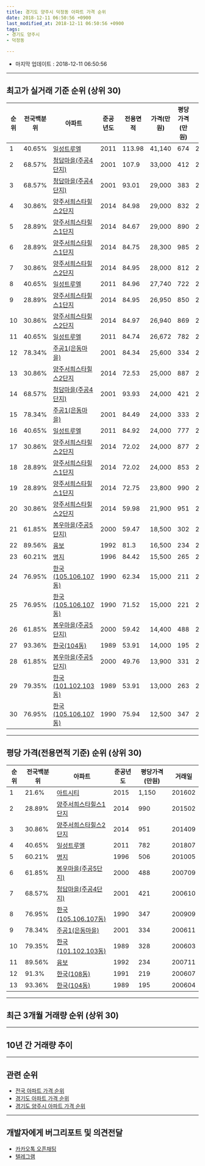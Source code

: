 ```yaml
---
title: 경기도 양주시 덕정동 아파트 가격 순위
date: 2018-12-11 06:50:56 +0900
last_modified_at: 2018-12-11 06:50:56 +0900
tags:
- 경기도 양주시
- 덕정동

---
```


* 마지막 업데이트 : 2018-12-11 06:50:56

---

## 최고가 실거래 기준 순위 (상위 30)


|순위|전국백분위|아파트|준공년도|전용면적|가격(만원)|평당가격(만원)|거래일|
|---|---|---|---|---|---|---|---|
|1|40.65%|[일성트루엘](https://search.naver.com/search.naver?query=%EA%B2%BD%EA%B8%B0%EB%8F%84+%EC%96%91%EC%A3%BC%EC%8B%9C+%EB%8D%95%EC%A0%95%EB%8F%99+%EC%9D%BC%EC%84%B1%ED%8A%B8%EB%A3%A8%EC%97%98)|2011|113.98|41,140|674|201411|
|2|68.57%|[청담마을(주공4단지)](https://search.naver.com/search.naver?query=%EA%B2%BD%EA%B8%B0%EB%8F%84+%EC%96%91%EC%A3%BC%EC%8B%9C+%EB%8D%95%EC%A0%95%EB%8F%99+%EC%B2%AD%EB%8B%B4%EB%A7%88%EC%9D%84%28%EC%A3%BC%EA%B3%B54%EB%8B%A8%EC%A7%80%29)|2001|107.9|33,000|412|200610|
|3|68.57%|[청담마을(주공4단지)](https://search.naver.com/search.naver?query=%EA%B2%BD%EA%B8%B0%EB%8F%84+%EC%96%91%EC%A3%BC%EC%8B%9C+%EB%8D%95%EC%A0%95%EB%8F%99+%EC%B2%AD%EB%8B%B4%EB%A7%88%EC%9D%84%28%EC%A3%BC%EA%B3%B54%EB%8B%A8%EC%A7%80%29)|2001|93.01|29,000|383|200610|
|4|30.86%|[양주서희스타힐스2단지](https://search.naver.com/search.naver?query=%EA%B2%BD%EA%B8%B0%EB%8F%84+%EC%96%91%EC%A3%BC%EC%8B%9C+%EB%8D%95%EC%A0%95%EB%8F%99+%EC%96%91%EC%A3%BC%EC%84%9C%ED%9D%AC%EC%8A%A4%ED%83%80%ED%9E%90%EC%8A%A42%EB%8B%A8%EC%A7%80)|2014|84.98|29,000|832|201503|
|5|28.89%|[양주서희스타힐스1단지](https://search.naver.com/search.naver?query=%EA%B2%BD%EA%B8%B0%EB%8F%84+%EC%96%91%EC%A3%BC%EC%8B%9C+%EB%8D%95%EC%A0%95%EB%8F%99+%EC%96%91%EC%A3%BC%EC%84%9C%ED%9D%AC%EC%8A%A4%ED%83%80%ED%9E%90%EC%8A%A41%EB%8B%A8%EC%A7%80)|2014|84.67|29,000|890|201411|
|6|28.89%|[양주서희스타힐스1단지](https://search.naver.com/search.naver?query=%EA%B2%BD%EA%B8%B0%EB%8F%84+%EC%96%91%EC%A3%BC%EC%8B%9C+%EB%8D%95%EC%A0%95%EB%8F%99+%EC%96%91%EC%A3%BC%EC%84%9C%ED%9D%AC%EC%8A%A4%ED%83%80%ED%9E%90%EC%8A%A41%EB%8B%A8%EC%A7%80)|2014|84.75|28,300|985|201709|
|7|30.86%|[양주서희스타힐스2단지](https://search.naver.com/search.naver?query=%EA%B2%BD%EA%B8%B0%EB%8F%84+%EC%96%91%EC%A3%BC%EC%8B%9C+%EB%8D%95%EC%A0%95%EB%8F%99+%EC%96%91%EC%A3%BC%EC%84%9C%ED%9D%AC%EC%8A%A4%ED%83%80%ED%9E%90%EC%8A%A42%EB%8B%A8%EC%A7%80)|2014|84.95|28,000|812|201503|
|8|40.65%|[일성트루엘](https://search.naver.com/search.naver?query=%EA%B2%BD%EA%B8%B0%EB%8F%84+%EC%96%91%EC%A3%BC%EC%8B%9C+%EB%8D%95%EC%A0%95%EB%8F%99+%EC%9D%BC%EC%84%B1%ED%8A%B8%EB%A3%A8%EC%97%98)|2011|84.96|27,740|722|201403|
|9|28.89%|[양주서희스타힐스1단지](https://search.naver.com/search.naver?query=%EA%B2%BD%EA%B8%B0%EB%8F%84+%EC%96%91%EC%A3%BC%EC%8B%9C+%EB%8D%95%EC%A0%95%EB%8F%99+%EC%96%91%EC%A3%BC%EC%84%9C%ED%9D%AC%EC%8A%A4%ED%83%80%ED%9E%90%EC%8A%A41%EB%8B%A8%EC%A7%80)|2014|84.95|26,950|850|201503|
|10|30.86%|[양주서희스타힐스2단지](https://search.naver.com/search.naver?query=%EA%B2%BD%EA%B8%B0%EB%8F%84+%EC%96%91%EC%A3%BC%EC%8B%9C+%EB%8D%95%EC%A0%95%EB%8F%99+%EC%96%91%EC%A3%BC%EC%84%9C%ED%9D%AC%EC%8A%A4%ED%83%80%ED%9E%90%EC%8A%A42%EB%8B%A8%EC%A7%80)|2014|84.97|26,940|869|201411|
|11|40.65%|[일성트루엘](https://search.naver.com/search.naver?query=%EA%B2%BD%EA%B8%B0%EB%8F%84+%EC%96%91%EC%A3%BC%EC%8B%9C+%EB%8D%95%EC%A0%95%EB%8F%99+%EC%9D%BC%EC%84%B1%ED%8A%B8%EB%A3%A8%EC%97%98)|2011|84.74|26,672|782|201807|
|12|78.34%|[주공1(은동마을)](https://search.naver.com/search.naver?query=%EA%B2%BD%EA%B8%B0%EB%8F%84+%EC%96%91%EC%A3%BC%EC%8B%9C+%EB%8D%95%EC%A0%95%EB%8F%99+%EC%A3%BC%EA%B3%B51%28%EC%9D%80%EB%8F%99%EB%A7%88%EC%9D%84%29)|2001|84.34|25,600|334|200611|
|13|30.86%|[양주서희스타힐스2단지](https://search.naver.com/search.naver?query=%EA%B2%BD%EA%B8%B0%EB%8F%84+%EC%96%91%EC%A3%BC%EC%8B%9C+%EB%8D%95%EC%A0%95%EB%8F%99+%EC%96%91%EC%A3%BC%EC%84%9C%ED%9D%AC%EC%8A%A4%ED%83%80%ED%9E%90%EC%8A%A42%EB%8B%A8%EC%A7%80)|2014|72.53|25,000|887|201501|
|14|68.57%|[청담마을(주공4단지)](https://search.naver.com/search.naver?query=%EA%B2%BD%EA%B8%B0%EB%8F%84+%EC%96%91%EC%A3%BC%EC%8B%9C+%EB%8D%95%EC%A0%95%EB%8F%99+%EC%B2%AD%EB%8B%B4%EB%A7%88%EC%9D%84%28%EC%A3%BC%EA%B3%B54%EB%8B%A8%EC%A7%80%29)|2001|93.93|24,000|421|200610|
|15|78.34%|[주공1(은동마을)](https://search.naver.com/search.naver?query=%EA%B2%BD%EA%B8%B0%EB%8F%84+%EC%96%91%EC%A3%BC%EC%8B%9C+%EB%8D%95%EC%A0%95%EB%8F%99+%EC%A3%BC%EA%B3%B51%28%EC%9D%80%EB%8F%99%EB%A7%88%EC%9D%84%29)|2001|84.49|24,000|333|200604|
|16|40.65%|[일성트루엘](https://search.naver.com/search.naver?query=%EA%B2%BD%EA%B8%B0%EB%8F%84+%EC%96%91%EC%A3%BC%EC%8B%9C+%EB%8D%95%EC%A0%95%EB%8F%99+%EC%9D%BC%EC%84%B1%ED%8A%B8%EB%A3%A8%EC%97%98)|2011|84.92|24,000|777|201610|
|17|30.86%|[양주서희스타힐스2단지](https://search.naver.com/search.naver?query=%EA%B2%BD%EA%B8%B0%EB%8F%84+%EC%96%91%EC%A3%BC%EC%8B%9C+%EB%8D%95%EC%A0%95%EB%8F%99+%EC%96%91%EC%A3%BC%EC%84%9C%ED%9D%AC%EC%8A%A4%ED%83%80%ED%9E%90%EC%8A%A42%EB%8B%A8%EC%A7%80)|2014|72.02|24,000|877|201504|
|18|28.89%|[양주서희스타힐스1단지](https://search.naver.com/search.naver?query=%EA%B2%BD%EA%B8%B0%EB%8F%84+%EC%96%91%EC%A3%BC%EC%8B%9C+%EB%8D%95%EC%A0%95%EB%8F%99+%EC%96%91%EC%A3%BC%EC%84%9C%ED%9D%AC%EC%8A%A4%ED%83%80%ED%9E%90%EC%8A%A41%EB%8B%A8%EC%A7%80)|2014|72.02|24,000|853|201807|
|19|28.89%|[양주서희스타힐스1단지](https://search.naver.com/search.naver?query=%EA%B2%BD%EA%B8%B0%EB%8F%84+%EC%96%91%EC%A3%BC%EC%8B%9C+%EB%8D%95%EC%A0%95%EB%8F%99+%EC%96%91%EC%A3%BC%EC%84%9C%ED%9D%AC%EC%8A%A4%ED%83%80%ED%9E%90%EC%8A%A41%EB%8B%A8%EC%A7%80)|2014|72.75|23,800|990|201502|
|20|30.86%|[양주서희스타힐스2단지](https://search.naver.com/search.naver?query=%EA%B2%BD%EA%B8%B0%EB%8F%84+%EC%96%91%EC%A3%BC%EC%8B%9C+%EB%8D%95%EC%A0%95%EB%8F%99+%EC%96%91%EC%A3%BC%EC%84%9C%ED%9D%AC%EC%8A%A4%ED%83%80%ED%9E%90%EC%8A%A42%EB%8B%A8%EC%A7%80)|2014|59.98|21,900|951|201409|
|21|61.85%|[봉우마을(주공5단지)](https://search.naver.com/search.naver?query=%EA%B2%BD%EA%B8%B0%EB%8F%84+%EC%96%91%EC%A3%BC%EC%8B%9C+%EB%8D%95%EC%A0%95%EB%8F%99+%EB%B4%89%EC%9A%B0%EB%A7%88%EC%9D%84%28%EC%A3%BC%EA%B3%B55%EB%8B%A8%EC%A7%80%29)|2000|59.47|18,500|302|200602|
|22|89.56%|[융보](https://search.naver.com/search.naver?query=%EA%B2%BD%EA%B8%B0%EB%8F%84+%EC%96%91%EC%A3%BC%EC%8B%9C+%EB%8D%95%EC%A0%95%EB%8F%99+%EC%9C%B5%EB%B3%B4)|1992|81.3|16,500|234|200711|
|23|60.21%|[명지](https://search.naver.com/search.naver?query=%EA%B2%BD%EA%B8%B0%EB%8F%84+%EC%96%91%EC%A3%BC%EC%8B%9C+%EB%8D%95%EC%A0%95%EB%8F%99+%EB%AA%85%EC%A7%80)|1996|84.42|15,500|265|200710|
|24|76.95%|[한국(105.106.107동)](https://search.naver.com/search.naver?query=%EA%B2%BD%EA%B8%B0%EB%8F%84+%EC%96%91%EC%A3%BC%EC%8B%9C+%EB%8D%95%EC%A0%95%EB%8F%99+%ED%95%9C%EA%B5%AD%28105.106.107%EB%8F%99%29)|1990|62.34|15,000|211|200602|
|25|76.95%|[한국(105.106.107동)](https://search.naver.com/search.naver?query=%EA%B2%BD%EA%B8%B0%EB%8F%84+%EC%96%91%EC%A3%BC%EC%8B%9C+%EB%8D%95%EC%A0%95%EB%8F%99+%ED%95%9C%EA%B5%AD%28105.106.107%EB%8F%99%29)|1990|71.52|15,000|221|200611|
|26|61.85%|[봉우마을(주공5단지)](https://search.naver.com/search.naver?query=%EA%B2%BD%EA%B8%B0%EB%8F%84+%EC%96%91%EC%A3%BC%EC%8B%9C+%EB%8D%95%EC%A0%95%EB%8F%99+%EB%B4%89%EC%9A%B0%EB%A7%88%EC%9D%84%28%EC%A3%BC%EA%B3%B55%EB%8B%A8%EC%A7%80%29)|2000|59.42|14,400|488|200709|
|27|93.36%|[한국(104동)](https://search.naver.com/search.naver?query=%EA%B2%BD%EA%B8%B0%EB%8F%84+%EC%96%91%EC%A3%BC%EC%8B%9C+%EB%8D%95%EC%A0%95%EB%8F%99+%ED%95%9C%EA%B5%AD%28104%EB%8F%99%29)|1989|53.91|14,000|195|200604|
|28|61.85%|[봉우마을(주공5단지)](https://search.naver.com/search.naver?query=%EA%B2%BD%EA%B8%B0%EB%8F%84+%EC%96%91%EC%A3%BC%EC%8B%9C+%EB%8D%95%EC%A0%95%EB%8F%99+%EB%B4%89%EC%9A%B0%EB%A7%88%EC%9D%84%28%EC%A3%BC%EA%B3%B55%EB%8B%A8%EC%A7%80%29)|2000|49.76|13,900|331|200607|
|29|79.35%|[한국(101.102.103동)](https://search.naver.com/search.naver?query=%EA%B2%BD%EA%B8%B0%EB%8F%84+%EC%96%91%EC%A3%BC%EC%8B%9C+%EB%8D%95%EC%A0%95%EB%8F%99+%ED%95%9C%EA%B5%AD%28101.102.103%EB%8F%99%29)|1989|53.91|13,000|263|200602|
|30|76.95%|[한국(105.106.107동)](https://search.naver.com/search.naver?query=%EA%B2%BD%EA%B8%B0%EB%8F%84+%EC%96%91%EC%A3%BC%EC%8B%9C+%EB%8D%95%EC%A0%95%EB%8F%99+%ED%95%9C%EA%B5%AD%28105.106.107%EB%8F%99%29)|1990|75.94|12,500|347|200909|


---

## 평당 가격(전용면적 기준) 순위 (상위 30)


|순위|전국백분위|아파트|준공년도|평당가격(만원)|거래일|
|---|---|---|---|---|---|
|1|21.6%|[아트시티](https://search.naver.com/search.naver?query=%EA%B2%BD%EA%B8%B0%EB%8F%84+%EC%96%91%EC%A3%BC%EC%8B%9C+%EB%8D%95%EC%A0%95%EB%8F%99+%EC%95%84%ED%8A%B8%EC%8B%9C%ED%8B%B0)|2015|1,150|201602|
|2|28.89%|[양주서희스타힐스1단지](https://search.naver.com/search.naver?query=%EA%B2%BD%EA%B8%B0%EB%8F%84+%EC%96%91%EC%A3%BC%EC%8B%9C+%EB%8D%95%EC%A0%95%EB%8F%99+%EC%96%91%EC%A3%BC%EC%84%9C%ED%9D%AC%EC%8A%A4%ED%83%80%ED%9E%90%EC%8A%A41%EB%8B%A8%EC%A7%80)|2014|990|201502|
|3|30.86%|[양주서희스타힐스2단지](https://search.naver.com/search.naver?query=%EA%B2%BD%EA%B8%B0%EB%8F%84+%EC%96%91%EC%A3%BC%EC%8B%9C+%EB%8D%95%EC%A0%95%EB%8F%99+%EC%96%91%EC%A3%BC%EC%84%9C%ED%9D%AC%EC%8A%A4%ED%83%80%ED%9E%90%EC%8A%A42%EB%8B%A8%EC%A7%80)|2014|951|201409|
|4|40.65%|[일성트루엘](https://search.naver.com/search.naver?query=%EA%B2%BD%EA%B8%B0%EB%8F%84+%EC%96%91%EC%A3%BC%EC%8B%9C+%EB%8D%95%EC%A0%95%EB%8F%99+%EC%9D%BC%EC%84%B1%ED%8A%B8%EB%A3%A8%EC%97%98)|2011|782|201807|
|5|60.21%|[명지](https://search.naver.com/search.naver?query=%EA%B2%BD%EA%B8%B0%EB%8F%84+%EC%96%91%EC%A3%BC%EC%8B%9C+%EB%8D%95%EC%A0%95%EB%8F%99+%EB%AA%85%EC%A7%80)|1996|506|201005|
|6|61.85%|[봉우마을(주공5단지)](https://search.naver.com/search.naver?query=%EA%B2%BD%EA%B8%B0%EB%8F%84+%EC%96%91%EC%A3%BC%EC%8B%9C+%EB%8D%95%EC%A0%95%EB%8F%99+%EB%B4%89%EC%9A%B0%EB%A7%88%EC%9D%84%28%EC%A3%BC%EA%B3%B55%EB%8B%A8%EC%A7%80%29)|2000|488|200709|
|7|68.57%|[청담마을(주공4단지)](https://search.naver.com/search.naver?query=%EA%B2%BD%EA%B8%B0%EB%8F%84+%EC%96%91%EC%A3%BC%EC%8B%9C+%EB%8D%95%EC%A0%95%EB%8F%99+%EC%B2%AD%EB%8B%B4%EB%A7%88%EC%9D%84%28%EC%A3%BC%EA%B3%B54%EB%8B%A8%EC%A7%80%29)|2001|421|200610|
|8|76.95%|[한국(105.106.107동)](https://search.naver.com/search.naver?query=%EA%B2%BD%EA%B8%B0%EB%8F%84+%EC%96%91%EC%A3%BC%EC%8B%9C+%EB%8D%95%EC%A0%95%EB%8F%99+%ED%95%9C%EA%B5%AD%28105.106.107%EB%8F%99%29)|1990|347|200909|
|9|78.34%|[주공1(은동마을)](https://search.naver.com/search.naver?query=%EA%B2%BD%EA%B8%B0%EB%8F%84+%EC%96%91%EC%A3%BC%EC%8B%9C+%EB%8D%95%EC%A0%95%EB%8F%99+%EC%A3%BC%EA%B3%B51%28%EC%9D%80%EB%8F%99%EB%A7%88%EC%9D%84%29)|2001|334|200611|
|10|79.35%|[한국(101.102.103동)](https://search.naver.com/search.naver?query=%EA%B2%BD%EA%B8%B0%EB%8F%84+%EC%96%91%EC%A3%BC%EC%8B%9C+%EB%8D%95%EC%A0%95%EB%8F%99+%ED%95%9C%EA%B5%AD%28101.102.103%EB%8F%99%29)|1989|328|200603|
|11|89.56%|[융보](https://search.naver.com/search.naver?query=%EA%B2%BD%EA%B8%B0%EB%8F%84+%EC%96%91%EC%A3%BC%EC%8B%9C+%EB%8D%95%EC%A0%95%EB%8F%99+%EC%9C%B5%EB%B3%B4)|1992|234|200711|
|12|91.3%|[한국(108동)](https://search.naver.com/search.naver?query=%EA%B2%BD%EA%B8%B0%EB%8F%84+%EC%96%91%EC%A3%BC%EC%8B%9C+%EB%8D%95%EC%A0%95%EB%8F%99+%ED%95%9C%EA%B5%AD%28108%EB%8F%99%29)|1991|219|200607|
|13|93.36%|[한국(104동)](https://search.naver.com/search.naver?query=%EA%B2%BD%EA%B8%B0%EB%8F%84+%EC%96%91%EC%A3%BC%EC%8B%9C+%EB%8D%95%EC%A0%95%EB%8F%99+%ED%95%9C%EA%B5%AD%28104%EB%8F%99%29)|1989|195|200604|


---

## 최근 3개월 거래량 순위 (상위 30)


<div style="width:100%;">
    <canvas id="deal_count_ranking" height="250"></canvas>
</div>


<script>
new Chart(document.getElementById("deal_count_ranking"), {
    type: 'horizontalBar',
    data: {
        labels: ['봉우마을(주공5단지)', '양주서희스타힐스2단지', '주공1(은동마을)', '청담마을(주공4단지)', '양주서희스타힐스1단지', '한국(101.102.103동)', '한국(105.106.107동)', '한국(104동)', '한국(108동)', '일성트루엘'],
        datasets: [{
            label: '실거래 수',
            data: [17, 13, 6, 4, 4, 3, 1, 1, 1, 1],
            borderColor: "rgba(255, 0, 128, 1)",
            backgroundColor: "rgba(255, 0, 128, 0.5)",
            fill: false,
        }]
    },
    options: {
        responsive: true,
        title: {
            display: true,
            text: '최근 3개월 거래량 순위'
        },
        tooltips: {
            mode: 'index',
            intersect: false,
            callbacks: {
                title: function(tooltipItems, data) {
                    return "실거래 수:";
                },
                label: function(tooltipItem, data) {
                    return data.labels[tooltipItem.index] + ": " + tooltipItem.xLabel;
                }
            }
        },
        hover: {
            mode: 'nearest',
            intersect: true
        },
        scales: {
            xAxes: [{
                display: true,
                scaleLabel: {
                    display: true,
                    labelString: '실거래 수'
                },
                ticks: {
                    suggestedMin: 0,
                }
            }],
            yAxes: [{
                display: true,
                ticks: {
                    autoSkip: false,
                    callback: function(value, index, values) {
                        if (value.length > 15)
                            return value.substr(0, 13) + "...";
                        else
                            return value;
                    }
                },
                scaleLabel: {
                    display: false,
                }
            }]
        }
    }
});

</script>


---

## 10년 간 거래량 추이


<div style="width:100%;">
    <canvas id="deal_progress" height="250"></canvas>
</div>

<script>
new Chart(document.getElementById("deal_progress"), {
    type: 'line',
    data: {
        labels: ['200812','200901','200902','200903','200904','200905','200906','200907','200908','200909','200910','200911','200912','201001','201002','201003','201004','201005','201006','201007','201008','201009','201010','201011','201012','201101','201102','201103','201104','201105','201106','201107','201108','201109','201110','201111','201112','201201','201202','201203','201204','201205','201206','201207','201208','201209','201210','201211','201212','201301','201302','201303','201304','201305','201306','201307','201308','201309','201310','201311','201312','201401','201402','201403','201404','201405','201406','201407','201408','201409','201410','201411','201412','201501','201502','201503','201504','201505','201506','201507','201508','201509','201510','201511','201512','201601','201602','201603','201604','201605','201606','201607','201608','201609','201610','201611','201612','201701','201702','201703','201704','201705','201706','201707','201708','201709','201710','201711','201712','201801','201802','201803','201804','201805','201806','201807','201808','201809','201810','201811','201812'],
        datasets: [{
            label: '실거래 수',
            pointRadius: 1,
            data: [9, 1, 7, 9, 18, 18, 22, 16, 14, 26, 15, 15, 10, 11, 8, 21, 10, 8, 10, 6, 7, 8, 23, 12, 18, 18, 13, 27, 23, 27, 8, 10, 22, 24, 25, 10, 10, 13, 21, 20, 12, 10, 10, 11, 11, 10, 31, 20, 11, 8, 10, 27, 24, 40, 15, 22, 25, 30, 25, 13, 33, 27, 31, 32, 18, 14, 19, 18, 31, 26, 52, 54, 38, 50, 52, 84, 62, 37, 39, 33, 43, 42, 37, 31, 21, 26, 37, 48, 46, 48, 23, 38, 29, 30, 42, 19, 22, 10, 16, 27, 18, 24, 28, 23, 17, 20, 21, 24, 15, 19, 23, 25, 12, 26, 23, 13, 37, 51, 36, 11, 4],
            borderColor: "rgba(255, 201, 14, 1)",
            backgroundColor: "rgba(255, 201, 14, 0.5)",
            fill: true,
        }]
    },
    options: {
        responsive: true,
        title: {
            display: true,
            text: '10년간 거래량 추이'
        },
        tooltips: {
            mode: 'index',
            intersect: false,
        },
        hover: {
            mode: 'nearest',
            intersect: true
        },
        scales: {
            xAxes: [{
                display: true,
                scaleLabel: {
                    display: true,
                    labelString: '년/월'
                }
            }],
            yAxes: [{
                display: true,
                ticks: {
                    suggestedMin: 0,
                },
                scaleLabel: {
                    display: true,
                    labelString: '실거래 수'
                }
            }]
        }
    }
});

</script>


---

## 관련 순위

- [전국 아파트 가격 순위](https://inasie.github.io/apt-ranking/전국)
- [경기도 아파트 가격 순위](https://inasie.github.io/apt-ranking/경기도)
- [경기도 양주시 아파트 가격 순위](https://inasie.github.io/apt-ranking/경기도-양주시)


---

## 개발자에게 버그리포트 및 의견전달

- [카카오톡 오픈채팅](https://open.kakao.com/o/gLJUAP4)
- [텔레그램](https://t.me/inasie)

